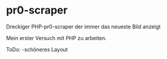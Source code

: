 pr0-scraper
===========

Dreckiger PHP-pr0-scraper der immer das neueste Bild anzeigt

Mein erster Versuch mit PHP zu arbeiten.

ToDo:
-schöneres Layout
